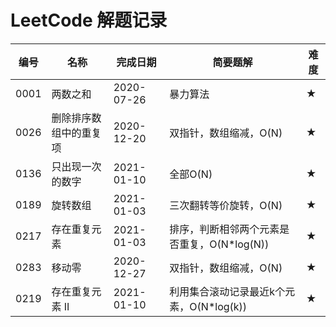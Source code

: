 LeetCode 解题记录
=================

| 编号 | 名称                   | 完成日期   | 简要题解                                    | 难度 |
| ---- | ---------------------- | ---------- | ------------------------------------------- | ---- |
| 0001 | 两数之和               | 2020-07-26 | 暴力算法                                    | ★    |
| 0026 | 删除排序数组中的重复项 | 2020-12-20 | 双指针，数组缩减，O(N)                      | ★    |
| 0136 | 只出现一次的数字               | 2021-01-10 | 全部O(N)                      | ★    |
| 0189 | 旋转数组               | 2021-01-03 | 三次翻转等价旋转，O(N)                      | ★    |
| 0217 | 存在重复元素           | 2021-01-03 | 排序，判断相邻两个元素是否重复，O(N*log(N)) | ★    |
| 0283 | 移动零                 | 2020-12-27 | 双指针，数组缩减，O(N)                      | ★    |
| 0219 | 存在重复元素 II        | 2021-01-10 | 利用集合滚动记录最近k个元素，O(N*log(k))    | ★    |